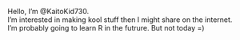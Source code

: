 Hello, I’m @KaitoKid730. <br>
I’m interested in making kool stuff then I might share on the internet.<br>
I’m probably going to learn R in the futrure. But not today =)
